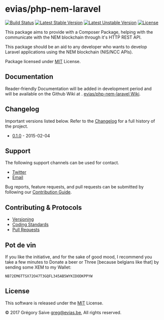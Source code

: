 # evias/php-nem-laravel

[![Build Status](https://api.travis-ci.org/evias/php-nem-laravel.svg?branch=master)](https://travis-ci.com/evias/php-nem-laravel)
[![Latest Stable Version](https://poser.pugx.org/evias/php-nem-laravel/version)](https://packagist.org/packages/evias/php-nem-laravel)
[![Latest Unstable Version](https://poser.pugx.org/evias/php-nem-laravel/v/unstable)](//packagist.org/packages/evias/php-nem-laravel)
[![License](https://poser.pugx.org/evias/php-nem-laravel/license)](https://packagist.org/packages/evias/php-nem-laravel)

This package aims to provide with a Composer Package, helping with the communicate with the NEM blockchain through it's HTTP REST API.

This package should be an aid to any developer who wants to develop Laravel applications using the NEM blockchain (NIS/NCC APIs).

Package licensed under [MIT](LICENSE) License.

## Documentation

Reader-friendly Documentation will be added in development period and will be available on the Github Wiki at . [evias/php-nem-laravel Wiki](https://github.com/evias/php-nem-laravel/wiki).

## Changelog

Important versions listed below. Refer to the [Changelog](CHANGELOG.md) for a full history of the project.

- [0.1.0](CHANGELOG.md) - 2015-02-04

## Support

The following support channels can be used for contact.

- [Twitter](https://twitter.com/@eVias)
- [Email](mailto:greg@evias.be)

Bug reports, feature requests, and pull requests can be submitted by following our [Contribution Guide](CONTRIBUTING.md).

## Contributing & Protocols

- [Versioning](CONTRIBUTING.md#versioning)
- [Coding Standards](CONTRIBUTING.md#coding-standards)
- [Pull Requests](CONTRIBUTING.md#pull-requests)

## Pot de vin

If you like the initiative, and for the sake of good mood, I recommend you take a few minutes to Donate a beer or Three [because belgians like that] by sending some XEM to my Wallet:

    NB72EM6TTSX72O47T3GQFL345AB5WYKIDODKPPYW

## License

This software is released under the [MIT](LICENSE) License.

© 2017 Grégory Saive <greg@evias.be>, All rights reserved.
